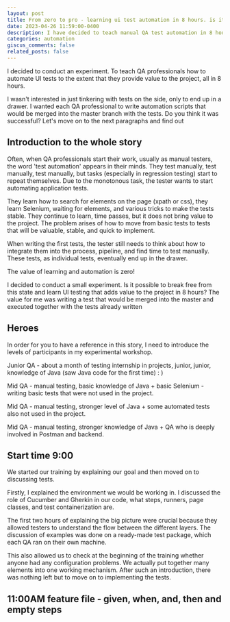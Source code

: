```yaml
---
layout: post
title: From zero to pro - learning ui test automation in 8 hours. is it possible?
date: 2023-04-26 11:59:00-0400
description: I have decided to teach manual QA test automation in 8 hours
categories: automation
giscus_comments: false
related_posts: false
---
```


I decided to conduct an experiment. To teach QA professionals how to automate UI tests to the extent that they provide value to the project, all in 8 hours.

I wasn't interested in just tinkering with tests on the side, only to end up in a drawer. I wanted each QA professional to write automation scripts that would be merged into the master branch with the tests. Do you think it was successful? Let's move on to the next paragraphs and find out
<br>

## Introduction to the whole story

Often, when QA professionals start their work, usually as manual testers, the word 'test automation' appears in their minds. They test manually, test manually, test manually, but tasks (especially in regression testing) start to repeat themselves. Due to the monotonous task, the tester wants to start automating application tests.

They learn how to search for elements on the page (xpath or css), they learn Selenium, waiting for elements, and various tricks to make the tests stable. They continue to learn, time passes, but it does not bring value to the project. The problem arises of how to move from basic tests to tests that will be valuable, stable, and quick to implement.

When writing the first tests, the tester still needs to think about how to integrate them into the process, pipeline, and find time to test manually. These tests, as individual tests, eventually end up in the drawer.

The value of learning and automation is zero!

I decided to conduct a small experiment. Is it possible to break free from this state and learn UI testing that adds value to the project in 8 hours? The value for me was writing a test that would be merged into the master and executed together with the tests already written

## Heroes

In order for you to have a reference in this story, I need to introduce the levels of participants in my experimental workshop.

Junior QA - about a month of testing internship in projects, junior, junior, knowledge of Java (saw Java code for the first time) : )

Mid QA - manual testing, basic knowledge of Java + basic Selenium - writing basic tests that were not used in the project.

Mid QA - manual testing, stronger level of Java + some automated tests also not used in the project.

Mid QA - manual testing, stronger knowledge of Java + QA who is deeply involved in Postman and backend.

## Start time 9:00

We started our training by explaining our goal and then moved on to discussing tests.

Firstly, I explained the environment we would be working in. I discussed the role of Cucumber and Gherkin in our code, what steps, runners, page classes, and test containerization are.

The first two hours of explaining the big picture were crucial because they allowed testers to understand the flow between the different layers. The discussion of examples was done on a ready-made test package, which each QA ran on their own machine.

This also allowed us to check at the beginning of the training whether anyone had any configuration problems. We actually put together many elements into one working mechanism. After such an introduction, there was nothing left but to move on to implementing the tests.

## 11:00AM feature file - given, when, and, then and empty steps